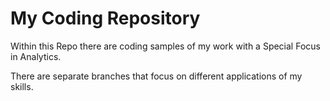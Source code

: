 # My Coding Repository

Within this Repo there are coding samples of my work with a Special Focus in Analytics.

There are separate branches that focus on different applications of my skills.
